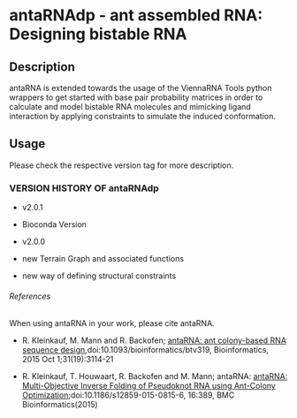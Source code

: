 # antaRNAdp - ant assembled RNA: Designing bistable RNA

## Description

antaRNA is extended towards the usage of the ViennaRNA Tools python wrappers to 
get started with base pair probability matrices in order to calculate and model 
bistable RNA molecules and mimicking ligand interaction by applying 
constraints to simulate the induced conformation.

## Usage

Please check the respective version tag for more description.

### VERSION HISTORY OF antaRNAdp

 - v2.0.1
  - Bioconda Version

 - v2.0.0 
  - new Terrain Graph and associated functions
  - new way of defining structural constraints

###### References
When using antaRNA in your work, please cite antaRNA.

 - R. Kleinkauf, M. Mann and R. Backofen; [antaRNA: ant colony-based RNA sequence
design](http://bioinformatics.oxfordjournals.org/content/31/19/3114.long),doi:10.1093/bioinformatics/btv319, Bioinformatics, 2015 Oct 1;31(19):3114-21

 - R. Kleinkauf, T. Houwaart, R. Backofen and M. Mann; antaRNA: [antaRNA: Multi-Objective Inverse Folding of Pseudoknot RNA using Ant-Colony Optimization](http://www.biomedcentral.com/content/pdf/s12859-015-0815-6.pdf);doi:10.1186/s12859-015-0815-6, 16:389, BMC Bioinformatics(2015)

